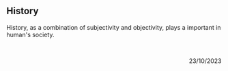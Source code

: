 ## History

History, as a combination of subjectivity and objectivity, plays a important in human's society.

<br>

<p align="right">23/10/2023</p>

